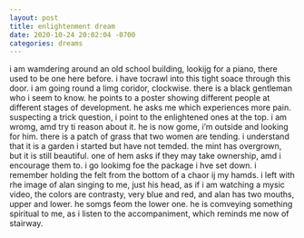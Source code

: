 ```yaml
---
layout: post
title: enlightenment dream
date: 2020-10-24 20:02:04 -0700
categories: dreams
---
```


i am wamdering around an old school building, lookijg for a piano, there used to be one here before. i have tocrawl into this tight soace through this door. i am going round a limg coridor, clockwise. there is a black gentleman who i seem to know. he points to a poster showing different people at different stages of development. he asks me which experiences more pain. suspecting a trick question, i point to the enlightened ones at the top. i am wromg, amd try ti reason about it. he is now gome, i’m outside and looking for him. there is a patch of grass that two women are tending. i understand that it is a garden i started but have not temded. the mint has overgrown, but it is still beautiful. one of hem asks if they may take ownership, amd i encourage them to. i go lookimg foe the package i hve set down. i remember holding the felt from the bottom of a chaor ij my hamds. i  left with rhe image of alan singing to me, just his head, as if i am watching a mysic video, the colors are contrasty, very blue and red, and alan has two mouths, upper and lower. he somgs feom the lower one. he is comveying something spiritual to me, as i listen to the accompaniment, which reminds me now of stairway.
